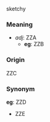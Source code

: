 sketchy
### Meaning
+ _adj_: ZZA
    + __eg__: ZZB

### Origin

ZZC

### Synonym

__eg__: ZZD

+ ZZE


